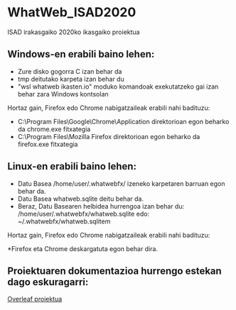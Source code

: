 # WhatWeb_ISAD2020
ISAD irakasgaiko 2020ko ikasgaiko proiektua

## Windows-en erabili baino lehen:

* Zure disko gogorra C izan behar da
* tmp deitutako karpeta izan behar du
* "wsl whatweb ikasten.io" moduko komandoak exekutatzeko gai izan behar zara Windows kontsolan

Hortaz gain, Firefox edo Chrome nabigatzaileak erabili nahi badituzu:

* C:\Program Files\Google\Chrome\Application direktorioan egon beharko da chrome.exe fitxategia
* C:\Program Files\Mozilla Firefox direktorioan egon beharko da firefox.exe fitxategia

## Linux-en erabili baino lehen:
* Datu Basea /home/user/.whatwebfx/ izeneko karpetaren barruan egon behar da.
* Datu Basea whatweb.sqlite deitu behar da.
* Beraz, Datu Basearen helbidea hurrengoa izan behar du: /home/user/.whatwebfx/whatweb.sqlite
                                                    edo: ~/.whatwebfx/whatweb.sqlitem

Hortaz gain, Firefox edo Chrome nabigatzaileak erabili nahi badituzu:

*Firefox eta Chrome deskargatuta egon behar dira.

## Proiektuaren dokumentazioa hurrengo estekan dago eskuragarri:
[Overleaf proiektua](https://www.overleaf.com/read/pzrzkgmftdgz)
